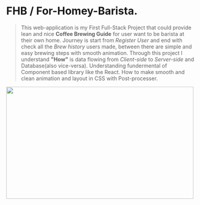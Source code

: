 # FHB / For-Homey-Barista.

> This web-application is my First Full-Stack Project that could provide lean and nice **Coffee Brewing Guide** for user want to be barista at their own home.
> Journey is start from _Register User_ and end with check all the _Brew history_ users made, between there are simple and easy brewing steps with smooth animation.
> Through this project I understand **"How"** is data flowing from _Client-side_ to _Server-side_ and Database(also vice-versa).
> Understanding fundermental of Component based library like the React. How to make smooth and clean animation and layout in CSS with Post-processer.

<img src="https://github.com/clasod2736/FHB-front/assets/109887795/5dfb91be-7f90-447b-a4c9-b2972e95f3ac" width="500" height="300"/>
